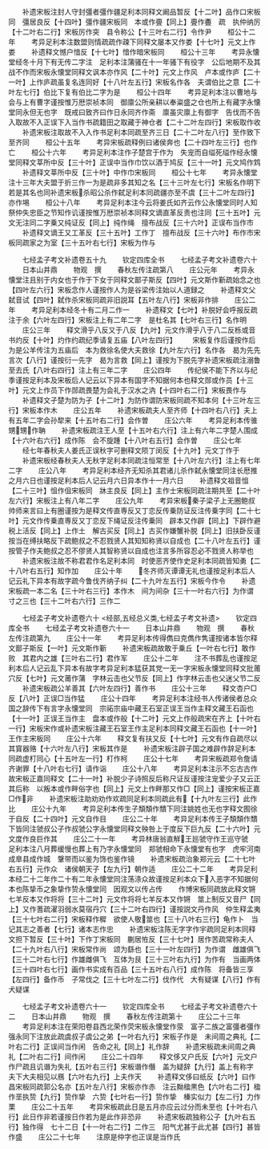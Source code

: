 <!-- { "loadSidebar": true } -->
　　补遗宋板注封人守封彊者彊作疆足利本同释文阚品暂反【十二叶】品作口宋板同　彊居良反【十四叶】彊作疆宋板同　本或作亹【同上】亹作斖　疏　执仲纳厉【十二叶右二行】宋板厉作突　县令称公【十三叶右二行】令作尹
　　桓公十二年
　　考异足利本注数盟则情疏疏作疎下同释文屡本又作娄【十七叶】元文上作娄
　　补遗释文憾户愔反【十七叶】愔作暗宋板同
　　桓公十三年
　　考异永懐堂经冬十月下有无传二字注　足利本注蒲骚在十一年骚下有役字　公后地期不及其战不作而宋板永懐堂同释文讽本亦作风【二十叶】元文上作风　卢本或作庐【二十一叶】上作庐疏虽复名连同好【十八叶左五行】宋板名作各　夫谓伯比之意【二十叶左七行】伯比下复有伯比二字为是
　　桓公十四年
　　考异足利本注以曹地与会与上有曹字谨按惟万厯崇祯本同　御廪公所亲耕以奉粢盛之仓也所上有藏字永懐堂同永但无也字　既戒曰致齐曰作日永同齐作斋　廪虽灾廪上有御字　告伐而不告入取故不入正误下入当作书疏籍田之取藏于神仓者【二十二叶左四行】宋板取作收
　　补遗宋板注取故不入入作书足利本同疏至齐三日【二十二叶左八行】至作致下至齐同
　　桓公十五年
　　考异宋板疏释例曰诸侯奔也【二十四叶左三行】也作亡
　　桓公十六年
　　考异足利本注作子楚宫于作为　失宠而自缢死缢作经永懐堂同释文莘所中反【三十叶】正误中当作巾饮以酒于鸠反【三十一叶】元文鸠作鸩
　　补遗释文莘所中反【三十叶】中作巾宋板同
　　桓公十七年
　　考异永懐堂注十三年大夫盟于折三作一为是疏非多其知之名【三十三叶左七行】宋板名作明下若是其名也同补遗宋板杀昭公杀作弑足利本同疏疆亦至不虞【三十二叶左四行】亦作埸
　　桓公十八年
　　考异足利本注今云将姜氏如齐云作公永懐堂同时人知祭仲失忠臣之节知作讥谨按惟万厯崇祯本同释文谪直革反责也注同【三十五叶】元文无注同二字乗又纯证反【同上】纯作绳　擅布战反【三十六叶】正误布当作市
　　补遗释文谪王又工革反【三十五叶】工作丁　擅布战反【三十六叶】布作市宋板同疏家之为室【三十五叶右七行】宋板为作与





　　七经孟子考文补遗卷五十九
　　钦定四库全书
　　七经孟子考文补遗卷六十
　　日本山井鼎
　　物观　撰
　　春秋左传注疏第八
　　庄公元年
　　考异永懐堂注且别于内女也于作于下女于同释文鄑子斯反【四叶】元文斯作斳疏始念之也【四叶左六行】宋板念作人谨按作人为是谷梁传注始以人道録之
　　补遗释文父弑音试【四叶】弑作杀宋板同疏非旧説耳【五叶左八行】宋板非作排
　　庄公二年
　　考异足利本经冬十有二月二作一
　　补遗释文【七叶】补脱好会呼报反疏注于余【六叶左四行】宋板注上有二年二字　是杜名其【七叶右三行】名作明
　　庄公三年
　　释文滑乎八反又于八反【九叶】元文作滑乎八于八二反栎或音书灼反【十叶】灼作约疏纪季请复五庙【八叶左四行】
　　宋板复作后谨按作后为是公羊传注为五庙后　本为救徐名使大夫救徐【九叶左六行】名作各　曷为先先言次【八行】谨按衍一先字　曷为言救【同上】谨按为下脱先字补遗宋板疏注溺鲁至去氏【八叶右四行】注上有三年二字
　　庄公四年
　　传纪侯不能下齐以与纪季谨按足利本及宋板后人记云以下异本有国字不知据何本也释文郧或作员【十三叶】元文上作员下作郧疏畏楚为会礼于汉水之汭【十四叶右二行】宋板畏作与
　　补遗释文孑楚为防为孑【十二叶】为防作谓防宋板同疏不知本何【十三叶左三行】宋板本作木
　　庄公五年
　　补遗宋板疏夫人至齐师【十四叶右八行】夫上有五年二字会孙犂来【十五叶右二行】会作曽
　　庄公六年
　　考异足利本传骓甥甥作聃
　　补遗宋板疏注王人至【十五叶右六行】注上有六年二字楚人围成【十六叶右六行】成作陈　会不旋踵【十八叶右五行】会作曽
　　庄公七年
　　经七年春秋夫人姜氏正误秋字可删释文陨丁闵反【十九叶】元文丁作于
　　补遗宋板经春秋夫人无秋字足利本同疏注恒常至【十八叶左六行】注上有七年二字
　　庄公八年
　　考异足利本经齐无知杀其君诸儿杀作弑永懐堂同注长厯推之月六日也谨按足利本后人记云月六日异本作十一月六日
　　补遗释文祖音怚【二十三叶】怚作伹宋板同　牀主良反【同上】主作士宋板同疏注期共至【二十叶左六行】宋板注上有八年二字
　　庄公九年
　　考异宋板秦子梁子上无圈鲍叔帅师来言曰上有圈谨按为是释文传直専反又丁恋反传乗防证反注传乗字同【二十七叶】元文作传乗直専反又丁恋反下绳证反注传乗同　辟本又作辟【同上】下辟作避　税上活反【同上】上作土　解古买反【同上】古买作嫌蟹补脱【同上】旧扶卧反谨按当在缚扶略反下疏鲍叔之不忍戮贤人其知知称贤以自成也【二十八叶左五行】谨按管子作夫鲍叔之忍不僇贤人其智称贤以自成也注言多所容忍必不戮贤人称举也
　　补遗宋板注故不称君君作名足利本同　时使恶齐使作史足利本同疏皆知勇【二十八叶右五行】知作加
　　庄公十年
　　冬齐师灭谭谭无礼也谨按足利本后人记云礼下异本有故字疏今鲁伐齐纳子纠【二十九叶左五行】宋板今作令
　　补遗宋板疏一本二名【三十叶右三行】本作木　间为间杂【三十一叶右六行】为作谓　寸之三也【三十二叶右六行】三作二













　　七经孟子考文补遗卷六十
<经部,五经总义类,七经孟子考文补遗>
　　钦定四库全书
　　七经孟子考文补遗卷六十一
　　日本山井鼎
　　物观　撰
　　春秋左传注疏第九
　　庄公十一年
　　考异足利本传得儁曰克儁作隽谨按诸本皆尔释文鄑子斯反【一叶】元文斯作斳
　　补遗宋板疏故敢于乗丘【一叶右七行】敢作败　其君内之雄【三叶右二行】君作军
　　庄公十二年
　　注不书葬乱也谨按足利本后人记云乱下异本有故字考异足利本猛获其党一无一字宋板永懐堂同释文批莆穴反【七叶】元文莆作蒲　字林云击也父节反【同上】作字林云击也父迷父节二反
　　补遗宋板疏公羊善其【六叶左四行】善作书
　　庄公十三年
　　释文杏户□反【八叶】正误□当作猛
　　庄公十四年
　　考异足利本注经书人传诸侯者总众国之辞传下有言字永懐堂同　宗祏宗庙中藏王石室正误王当作主释文藏王石函也【十一叶】正误王当作主　盘本或作般【十二叶】元文上作般疏宋在齐上【十叶右一行】宋板宋作或补遗宋板注藏王石室王作主足利本同释文藏王石函也【十一叶】王作主宋板同
　　庄公十六年
　　释文复有扶又反【十七叶】元文有作自疏尽以其寳器赂【十六叶左八行】宋板其作是
　　补遗宋板注辟子国之难辟作辞足利本同疏虚朾同心【十五叶左一行】朾作柯
　　庄公十七年
　　考异宋板疏郑令詹请齐谢罪【十八叶右七行】请作诣
　　庄公十八年
　　考异足利本注示不忘古古作故宋板正嘉同释文【二十一叶】补脱少子诗照反后称尺证反谨按注宠爱少子又云正其后称　以叛本或作畔俗字也【同上】元文上作畔那又作□【同上】谨按宋板正嘉□作非
　　补遗宋板注助劝劝作欢疏同足利本同疏此有【十九叶左三行】此作比
　　庄公十九年
　　考异足利本传生子頽頽作穨下同注姚姓也无也字释文囿徐于自反【二十四叶】元文自作目
　　庄公二十年
　　考异足利本传王子頽頽作穨下皆同注虢叔公子作叔虢公字永懐堂同释文殃咎上于度反下巨九反【二十六叶】元文度作良巨作其
　　庄公二十一年
　　考异林唐翁直觧王廵虢守作王巡守虢　足利本注八月葬缓慢也葬上有乃字永懐堂同　郑虢相命下永懐堂有也字　虎牢河南成臯县成作城　鞶带而以鉴为饰也鉴作镜
　　补遗宋板疏治象郑元云【二十七叶右五行】元作众　诸侯朝天子【左九行】朝作适
　　庄公二十二年
　　考异足利本经二十二年作二十有二年永懐堂同注荡涤众故谨按足利本众下入恶字不知据何本也陈挚币之象挚作贽永懐堂同　因观文以传占传
　　作博宋板同疏放此释文锵七羊反本又作将将【三十二叶】元文作将将七羊反本又作锵　筮上制反又音尸【同上】又作蓍疏濯羽弱水莫宿丹穴【三十二叶右四行】谨按説文丹作风　仲生释孟夷【三十七叶右二行】宋板释作穉　欲使人敬筮也【三十八叶右三行】龟作卜　当记其志之善者【七行】诸本志作忠
　　补遗宋板注陈无字字作宇疏同足利本同释文担下暂反【三十叶】下作丁宋板同　蒯居恠反【三十七叶】居作苦疏常称夫人【二十九叶右八行】宋板常作尚　颂为繇也【三十一叶左四行】为作谓　雌雄俱飞【三十二叶右七行】作雄雌俱飞　互体为艮【三十三叶右九行】为作有　当画两体【三十四叶右七行】画作书实成有百品【三十五叶右八行】成作陈　将备皆三享【左四行】备作币　子常伐之【三十七叶左二行】伐作代　大有疑谋【八行】作有犬疑谋








　　七经孟子考文补遗卷六十一
　　钦定四库全书
　　七经孟子考文补遗卷六十二
　　日本山井鼎
　　物观　撰
　　春秋左传注疏第十
　　庄公二十三年
　　考异足利本注在荣阳卷县西北荣作荧宋板永懐堂作荥　富子二族之富彊者彊作强永同下注放此疏虞叔子虞公之弟【一叶右九行】宋板子作是　未间周之典礼【二叶右二行】正误间当作闲　告命之礼【同上】礼作辞
　　补遗宋板疏未间周之典礼【二叶右二行】间作闲
　　庄公二十四年
　　释文侈又户氏反【六叶】元文户作尸疏且讥谮为失礼【五叶右三行】宋板谮作僭　盖为疑辞【九行】盖上有称字　夫下大夫相见以鴈【六叶右九行】上夫作天
　　补遗释文侈曰纸反【六叶】曰作昌宋板同疏郭公名亦【五叶左八行】宋板亦作赤　注云黝楹黒色【六叶右二行】楹作垩执贽【九行】贽作挚　六贽【七叶右一行】贽作挚　榛实似力【左二行】力作栗
　　庄公二十五年
　　考异宋板疏此日是五月亦应云过分而未至也【十叶右八行】此日作非若谨按日作若为是此作非恐非
　　补遗宋板疏独称公子【九叶右五行】独作得　七十二日【十一叶右二行】二作三　阳气尤甚于此尤甚【四行】甚皆作盛
　　庄公二十七年
　　注原是仲字也正误是当作氏
